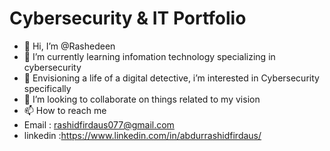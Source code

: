 # Cybersecurity & IT Portfolio

- 👋 Hi, I’m @Rashedeen
- 🌱 I’m currently learning infomation technology specializing in cybersecurity
- 👀 Envisioning a life of a digital detective, i’m interested in Cybersecurity specifically
- 💞️ I’m looking to collaborate on things related to my vision 
- 📫 How to reach me
- Email : rashidfirdaus077@gmail.com
- linkedin :https://www.linkedin.com/in/abdurrashidfirdaus/

<!---
Rashedeen/Rashedeen is a ✨ special ✨ repository because its `README.md` (this file) appears on your GitHub profile.
You can click the Preview link to take a look at your changes.
--->
